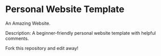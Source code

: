 # Personal Website Template

An Amazing Website.

Description: A beginner-friendly personal website template with helpful comments.

Fork this repository and edit away!
